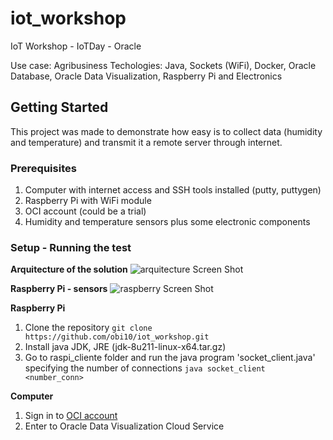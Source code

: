 # iot_workshop
IoT Workshop - IoTDay - Oracle

Use case: Agribusiness
Techologies: Java, Sockets (WiFi), Docker, Oracle Database, Oracle Data Visualization, Raspberry Pi and Electronics


## Getting Started

This project was made to demonstrate how easy is to collect data (humidity and temperature) and transmit it a remote server through internet.

### Prerequisites

1. Computer with internet access and SSH tools installed (putty, puttygen)
2. Raspberry Pi with WiFi module
3. OCI account (could be a trial)
4. Humidity and temperature sensors plus some electronic components

### Setup - Running the test

__Arquitecture of the solution__
![arquitecture Screen Shot](http://images/arquitectura_solucion.png)

__Raspberry Pi - sensors__
![raspberry Screen Shot](http://images/raspi.png)

__Raspberry Pi__
1. Clone the repository `git clone https://github.com/obi10/iot_workshop.git`
2. Install java JDK, JRE (jdk-8u211-linux-x64.tar.gz)
3. Go to raspi_cliente folder and run the java program 'socket_client.java' specifying the number of connections `java socket_client <number_conn>`

__Computer__
1. Sign in to [OCI account](https://cloud.oracle.com)
2. Enter to Oracle Data Visualization Cloud Service
